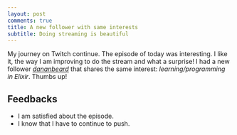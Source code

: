 ```yaml
---
layout: post
comments: true
title: A new follower with same interests
subtitle: Doing streaming is beautiful
---
```


My journey on Twitch continue. The episode of today was interesting. I like it, the way I am improving to do the stream and what a surprise! I had a new follower [_dananbeard_](https://www.twitch.tv/danandbeard) that shares the same interest: _learning/programming in Elixir_. Thumbs up!

## Feedbacks

* I am satisfied about the episode.
* I know that I have to continue to push.
